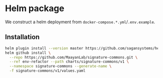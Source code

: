 # Helm package

We construct a helm deployment from `docker-compose.*.yml`/`.env.example`.

## Installation

```bash
helm plugin install --version master https://github.com/sagansystems/helm-github.git
helm github install \
  --repo https://github.com/MaayanLab/signature-commons.git \
  --ref env-refactor --path charts/signature-commons/v1 \
  --namespace signature-commons --generate-name \
  -f signature-commons/v1/values.yaml
```

